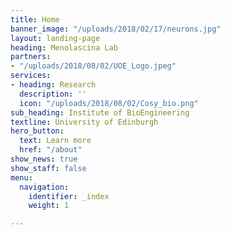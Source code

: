 ```yaml
---
title: Home
banner_image: "/uploads/2018/02/17/neurons.jpg"
layout: landing-page
heading: Menolascina Lab
partners:
- "/uploads/2018/08/02/UOE_Logo.jpeg"
services:
- heading: Research
  description: ''
  icon: "/uploads/2018/08/02/Cosy_bio.png"
sub_heading: Institute of BioEngineering
textline: University of Edinburgh
hero_button:
  text: Learn more
  href: "/about"
show_news: true
show_staff: false
menu:
  navigation:
    identifier: _index
    weight: 1

---
```

